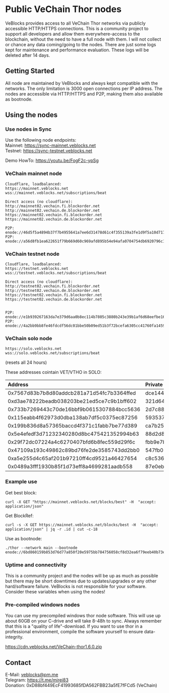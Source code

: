# Public VeChain Thor nodes

VeBlocks provides access to all VeChain Thor networks via publicly accessible HTTP/HTTPS connections. This is a community project to support all developers and allow them everywhere-access to the blockchain, without the need to have a full node with them.
I will not collect or chance any data coming/going to the nodes. There are just some logs kept for maintenance and performance evaluation. These logs will be deleted after 14 days. 

## Getting Started

All node are maintained by VeBlocks and always kept compatible with the networks. The only limitation is 3000 open connections per IP address. The nodes are accessible via HTTP/HTTPS and P2P, making them also available as bootnode.


## Using the nodes

### Use nodes in Sync
Use the following node endpoints:   
Mainnet: https://sync-mainnet.veblocks.net   
Testnet: https://sync-testnet.veblocks.net   


Demo HowTo: https://youtu.be/FogF2c-ypSg
   


### VeChain mainnet node
```
Cloudflare, loadbalanced:
https://mainnet.veblocks.net
wss://mainnet.veblocks.net/subscriptions/beat

Direct access (no cloudflare):
http://mainnet02.vechain.fi.blockorder.net
http://mainnet02.vechain.de.blockorder.net
https://mainnet02.vechain.fi.blockorder.net
https://mainnet02.vechain.de.blockorder.net

P2P:    enode://46d5f5a4894b37f7b4955641a7ee6d31478d61c4f355139a3fe1d9f5a10d7176a23b9290a572e80cd99e026651781a73e8582780978882ad29998c0b77fb46e0@46.4.110.178:11235
P2P:    enode://a56d8fb1ea622651f79b669d60c969afd895b54e94afa0704754db6920796c17df44613a54f9e3abfbde46bc9760a9eb0896cbd15174f84a8af19cbb31f5f42b@65.109.33.132:11235
```

### VeChain testnet node
```
Cloudflare, loadbalanced:
https://testnet.veblocks.net 
wss://testnet.veblocks.net/subscriptions/beat

Direct access (no cloudflare):
http://testnet02.vechain.fi.blockorder.net
http://testnet02.vechain.de.blockorder.net
https://testnet02.vechain.fi.blockorder.net
https://testnet02.vechain.de.blockorder.net


P2P:    enode://e1b939267163da7e379d6aa0b8ec114b7805c3880b243e39b1af6d68eefbe168240ba86dfed9c029c20764ab41fd3ab287ffeaed6f532180ff5dcb5dd39b9007@46.4.110.179:11235
P2P:    enode://4a2bb9bb8fe46fdcdf56dc01bbe50b09ed51b3f72bcefa6305cc41760fa145970c6ba6b8cf2c6659bb5410218632b05c455f2f16d918eaa93d839824b328bc2f@65.109.33.132:11235
```


### VeChain solo node
```
https://solo.veblocks.net
wss://solo.veblocks.net/subscriptions/beat
```
(resets all 24 hours)

These addresses cointain VET/VTHO in SOLO:


| Address        | Private Key|
| :------------- |:-----------|
 0x7567d83b7b8d80addcb281a71d54fc7b3364ffed| dce1443bd2ef0c2631adc1c67e5c93f13dc23a41c18b536effbbdcbcdb96fb65 
 0xd3ae78222beadb038203be21ed5ce7c9b1bff602| 321d6443bc6177273b5abf54210fe806d451d6b7973bccc2384ef78bbcd0bf51 
 0x733b7269443c70de16bbf9b0615307884bcc5636| 2d7c882bad2a01105e36dda3646693bc1aaaa45b0ed63fb0ce23c060294f3af2 
 0x115eabb4f62973d0dba138ab7df5c0375ec87256| 593537225b037191d322c3b1df585fb1e5100811b71a6f7fc7e29cca1333483e 
 0x199b836d8a57365baccd4f371c1fabb7be77d389| ca7b25fc980c759df5f3ce17a3d881d6e19a38e651fc4315fc08917edab41058 
 0x5e4efedf3d71232340280d8bc475421352994b63| 88d2d80b12b92feaa0da6d62309463d20408157723f2d7e799b6a74ead9a673b 
 0x29f72dc07224a4c6270407bfd6b8fec559d29f6c| fbb9e7ba5fe9969a71c6599052237b91adeb1e5fc0c96727b66e56ff5d02f9d0 
 0x47109a193c49862c89bd76fe2de3585743dd2bb0| 547fb081e73dc2e22b4aae5c60e2970b008ac4fc3073aebc27d41ace9c4f53e9 
 0xa5e255d4c65af201b97210ff4cd9521a46427654| c8c53657e41a8d669349fc287f57457bd746cb1fcfc38cf94d235deb2cfca81b 
 0x0489a3fff1930b85f1d73eff8a4699281aadb558| 87e0eba9c86c494d98353800571089f316740b0cb84c9a7cdf2fe5c9997c7966 



### Example use


Get best block: 
```
curl -X GET "https://mainnet.veblocks.net/blocks/best" -H  "accept: application/json"
```


Get BlockRef:
```
curl -s -X GET https://mainnet.veblocks.net/blocks/best -H  "accept: application/json" | jq -r .id | cut -c-18
```

Use as bootnode:
```
./thor --network main --bootnode enode://6bd860159b853d76d77a850f20e5975bb784756058cf8d32ea6f79eeb40b73e4dda5fbc05a6ca2764df2cd119f548b30162fcc9df63e956a8dd09923e712c1a6@95.216.240.98:11235
```
   

### Uptime and connectivity
This is a community project and the nodes will be up as much as possible but there may be short downtimes due to updates/upgrades or any other hard/software failure. VeBlocks is not responsible for your software. Consider these variables when using the nodes!

### Pre-compiled windows nodes
You can use my precompiled windows thor node software. This will use up about 60GB on your C-drive and will take 8-48h to sync. Always remember that this is a "quality of life"-download. If you want to use thor in a professional environment, compile the software yourself to ensure data-integrity.

https://cdn.veblocks.net/VeChain-thor1.6.0.zip

## Contact
E-Mail: veblocks@pm.me  
Telegram: https://t.me/mirei83   
Donation: 0xD88bf449EcF41993685fDA562FBB23a5fE7fFCd5 (VeChain)

